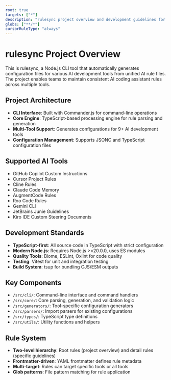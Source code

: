 ```yaml
---
root: true
targets: ["*"]
description: "rulesync project overview and development guidelines for unified AI rules management CLI tool"
globs: ["**/*"]
cursorRuleType: "always"
---
```


# rulesync Project Overview

This is rulesync, a Node.js CLI tool that automatically generates configuration files for various AI development tools from unified AI rule files. The project enables teams to maintain consistent AI coding assistant rules across multiple tools.

## Project Architecture

- **CLI Interface**: Built with Commander.js for command-line operations
- **Core Engine**: TypeScript-based processing engine for rule parsing and generation
- **Multi-Tool Support**: Generates configurations for 9+ AI development tools
- **Configuration Management**: Supports JSONC and TypeScript configuration files

## Supported AI Tools

- GitHub Copilot Custom Instructions
- Cursor Project Rules
- Cline Rules
- Claude Code Memory
- AugmentCode Rules
- Roo Code Rules
- Gemini CLI
- JetBrains Junie Guidelines
- Kiro IDE Custom Steering Documents

## Development Standards

- **TypeScript-first**: All source code in TypeScript with strict configuration
- **Modern Node.js**: Requires Node.js >=20.0.0, uses ES modules
- **Quality Tools**: Biome, ESLint, Oxlint for code quality
- **Testing**: Vitest for unit and integration testing
- **Build System**: tsup for bundling CJS/ESM outputs

## Key Components

- `/src/cli/`: Command-line interface and command handlers
- `/src/core/`: Core parsing, generation, and validation logic
- `/src/generators/`: Tool-specific configuration generators
- `/src/parsers/`: Import parsers for existing configurations
- `/src/types/`: TypeScript type definitions
- `/src/utils/`: Utility functions and helpers

## Rule System

- **Two-level hierarchy**: Root rules (project overview) and detail rules (specific guidelines)
- **Frontmatter-driven**: YAML frontmatter defines rule metadata
- **Multi-target**: Rules can target specific tools or all tools
- **Glob patterns**: File pattern matching for rule application
